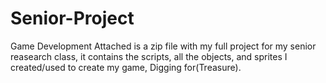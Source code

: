 # Senior-Project
Game Development
Attached is a zip file with my full project for my senior reasearch class, it contains the scripts, all the objects, and sprites I created/used to create my game, Digging for(Treasure). 

